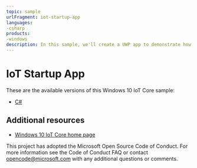 ```yaml
---
topic: sample
urlFragment: iot-startup-app
languages: 
-csharp
products:
-windows
description: In this sample, we'll create a UWP app to demonstrate how one can create a simple startup app that can list all the installed apps on the IoT Core System using PackageManager API. We will also demonstrate how we can use the APIs to launch an app.
---
```


# IoT Startup App

These are the available versions of this Windows 10 IoT Core sample:

*   [C#](./Cpp/README.md)

## Additional resources
* [Windows 10 IoT Core home page](https://developer.microsoft.com/en-us/windows/iot/)

This project has adopted the Microsoft Open Source Code of Conduct. For more information see the Code of Conduct FAQ or contact <opencode@microsoft.com> with any additional questions or comments.
